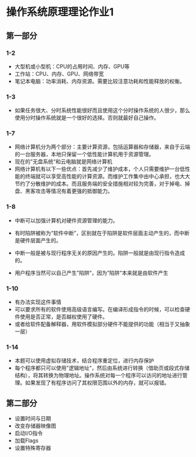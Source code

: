 # 操作系统原理理论作业1

## 第一部分

### 1-2

* 大型机或小型机：CPU的占用时间、内存、GPU等
* 工作站：CPU、内存、GPU、网络带宽
* 笔记本电脑：功率消耗、内存资源。需要比较注意功耗和性能释放的权衡。

### 1-3

* 如果任务很大、分时系统性能很好而且使用这个分时操作系统的人很少，那么使用分时操作系统就是一个很好的选择。否则就最好自己操作。

### 1-7

* 网络计算机分为两个部分：主要计算资源，包括运算器和存储器，来自于云端的一台服务器，本地只保留一个低性能计算机用于资源管理。
* 现在的”无盘系统“和云电脑就是网络计算机
* 网络计算机有以下一些优点：首先减少了维护成本，个人只需要维护一台低性能的终端就可以享受高性能的计算资源。而维护工作集中由中心承担，也大大节约了分散维护的成本。而且服务端的安全措施相对较为完善，对于掉电、掉盘、黑客攻击等情况有着更强的抵御能力。

### 1-8

* 中断可以加强计算机对硬件资源管理的能力。
* 有时陷阱被称为“软件中断”，区别就在于陷阱是软件层面主动产生的，而中断是硬件层面产生的。

* 中断一般是被与现行程序无关的原因产生的。陷阱一般就是由现行指令造成的。
* 用户程序当然可以自己产生”陷阱“，因为”陷阱“本来就是由软件产生


### 1-10

* 有办法实现这件事情
* 可以要求所有的软件使用高级语言编写。在编译形成指令的时候，可以检查硬件使用是否正常，是否越权使用了硬件。
* 或者给软件配备解释器，用软件模拟部分硬件不能提供的功能（相当于又抽象一层）

### 1-14

* 本题可以使用虚拟存储技术，结合程序重定位，进行内存保护
* 每个程序都只可以使用”逻辑地址“，然后由系统进行转换（借助页或段式存储结构），将其转换为物理地址。操作系统对每一个程序可以访问的地址进行管理。如果发现了有程序访问了其权限范围以外的内存，就可以报错。

## 第二部分

* 设置时间与日期
* 改变存储器映像图
* 启动I/O指令
* 加载Flags
* 设置特殊寄存器

